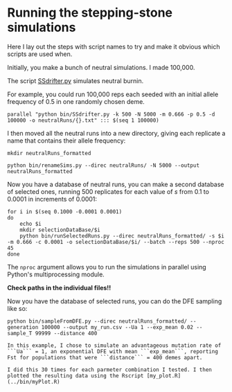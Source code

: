 Running the stepping-stone simulations
======

Here I lay out the steps with script names to try and make it obvious which scripts are used when. 

Initially, you make a bunch of neutral simulations. I made 100,000.

The script [SSdrifter.py](../bin/SSdrifter.py) simulates neutral burnin.

For example, you could run 100,000 reps each seeded with an initial allele frequency of 0.5 in one randomly chosen deme.

```
parallel "python bin/SSdrifter.py -k 500 -N 5000 -m 0.666 -p 0.5 -d 100000 -o neutralRuns/{}.txt" ::: $(seq 1 100000)
```

I then moved all the neutral runs into a new directory, giving each replicate a name that contains their allele frequency:

```
mkdir neutralRuns_formatted

python bin/renameSims.py --direc neutralRuns/ -N 5000 --output neutralRuns_formatted

```

Now you have a database of neutral runs, you can make a second database of selected ones, running 500 replicates for each value of *s* from 0.1 to 0.0001 in increments of 0.0001:
```
for i in $(seq 0.1000 -0.0001 0.0001)
do
    echo $i
    mkdir selectionDataBase/$i
    python bin/runSelectedRuns.py --direc neutralRuns_formatted/ -s $i -m 0.666 -c 0.0001 -o selectionDataBase/$i/ --batch --reps 500 --nproc 45
done
```
The ```nproc``` argument allows you to run the simulations in parallel using Python's multiprocessing module.

**Check paths in the individual files!!**

Now you have the database of selected runs, you can do the DFE sampling like so:

```
python bin/sampleFromDFE.py --direc neutralRuns_formatted/ --generation 100000 --output my_run.csv --Ua 1 --exp_mean 0.02 --sample_T 99999 --distance 400

In this example, I chose to simulate an advantageous mutation rate of ```Ua``` = 1, an exponential DFE with mean ```exp_mean```, reporting Fst for populations that were ```distance``` = 400 demes apart.

I did this 30 times for each parmeter combination I tested. I then plotted the resulting data using the Rscript [my_plot.R](../bin/myPlot.R)